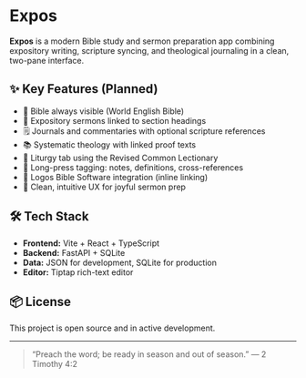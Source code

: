 # Expos

**Expos** is a modern Bible study and sermon preparation app combining expository writing, scripture syncing, and theological journaling in a clean, two-pane interface.

## ✨ Key Features (Planned)

- 📖 Bible always visible (World English Bible)
- 🧠 Expository sermons linked to section headings
- 🗒️ Journals and commentaries with optional scripture references
- 📚 Systematic theology with linked proof texts
- 📆 Liturgy tab using the Revised Common Lectionary
- 🔖 Long-press tagging: notes, definitions, cross-references
- 🔗 Logos Bible Software integration (inline linking)
- 🎯 Clean, intuitive UX for joyful sermon prep

## 🛠️ Tech Stack

- **Frontend:** Vite + React + TypeScript
- **Backend:** FastAPI + SQLite
- **Data:** JSON for development, SQLite for production
- **Editor:** Tiptap rich-text editor

## 📦 License

This project is open source and in active development.

---

> “Preach the word; be ready in season and out of season.” — 2 Timothy 4:2
